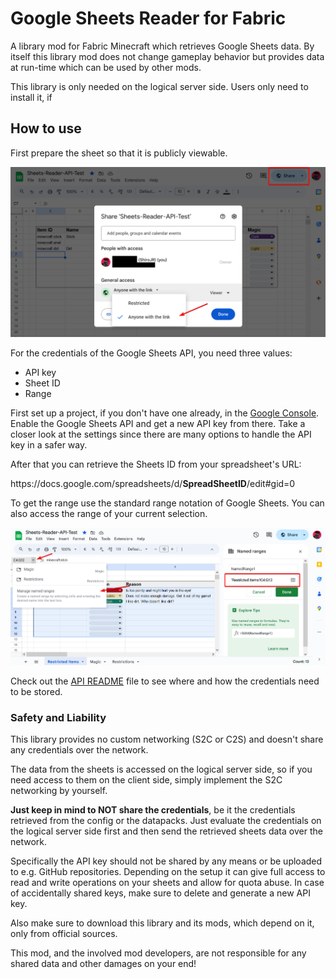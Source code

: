 # Google Sheets Reader for Fabric

A library mod for Fabric Minecraft which retrieves Google Sheets data.
By itself this library mod does not change gameplay behavior but provides data at run-time
which can be used by other mods.

This library is only needed on the logical server side. Users only need to install it, if 

## How to use

First prepare the sheet so that it is publicly viewable.

![public sheet](promo/01.png)

For the credentials of the Google Sheets API, you need three values:

- API key
- Sheet ID
- Range

First set up a project, if you don't have one already, in the [Google Console](https://console.cloud.google.com/apis/). 
Enable the Google Sheets API and get a new API key from there. Take a closer look at the settings since there are many
options to handle the API key in a safer way.

After that you can retrieve the Sheets ID from your spreadsheet's URL:

ht<span>tps://docs.google.com/spreadsheets/d/**SpreadSheetID**/edit#gid=0

To get the range use the standard range notation of Google Sheets. You can also access the range of your current
selection.

![Sheet Range](promo/02.png)

Check out the [API README](src/main/java/net/shirojr/sheetsreader/api/README.md) file to see where and how the
credentials need to be stored.

### Safety and Liability

This library provides no custom networking (S2C or C2S) and doesn't share any credentials over the network.

The data from the sheets is accessed on the logical server side, so if you need access to them on the client side,
simply implement the S2C networking by yourself. 

**Just keep in mind to NOT share the credentials**, be it the credentials retrieved from the config or the datapacks.
Just evaluate the credentials on the logical server side first and then send the retrieved sheets data over the network.

Specifically the API key should not be shared by any means or be uploaded to e.g. GitHub repositories. Depending on the
setup it can give full access to read and write operations on your sheets and allow for quota abuse.
In case of accidentally shared keys, make sure to delete and generate a new API key.

Also make sure to download this library and its mods, which depend on it, only from official sources.

This mod, and the involved mod developers, are not responsible for any shared data and other damages on your end!



